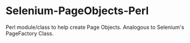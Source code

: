 Selenium-PageObjects-Perl
=========================

Perl module/class to help create Page Objects.  Analogous to Selenium's PageFactory Class.
